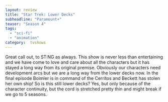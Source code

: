 ```yaml
---
layout: review
title: "Star Trek: Lower Decks"
subheadline: "Paramount+"
teaser: "Season 4"
tags:
  - "sci-fi"
  - "animation"
category:  tvshows
---
```


Great call out, to ST:NG as always. This show is never less than entertaining and we have come to love and 
care about all the characters but it has stayed a long way from its original premise. Obviously our
characters need development arcs but we are a long way from the lower decks now. In the final episode Boimler 
is in command of the Cerritos and Beckett has stolen her own ship! So is this still lower decks? 
Yes, but only because of the character continuity, but the cord is stretched pretty thin and might break 
if we go to 5 seasons.